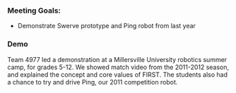 ### Meeting Goals:
* Demonstrate Swerve prototype and Ping robot from last year

### Demo
Team 4977 led a demonstration at a Millersville University robotics summer camp, for grades 5-12. We showed match video from the 2011-2012 season, and explained the concept and core values of FIRST. The students also had a chance to try and drive Ping, our 2011 competition robot. 
